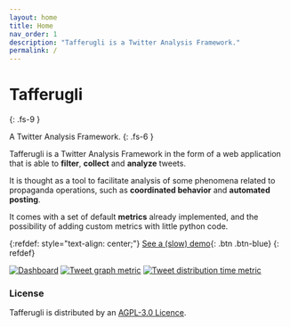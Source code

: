 ```yaml
---
layout: home
title: Home
nav_order: 1
description: "Tafferugli is a Twitter Analysis Framework."
permalink: /
---
```


# Tafferugli
{: .fs-9 }

A Twitter Analysis Framework.
{: .fs-6 }


Tafferugli is a Twitter Analysis Framework in the form of a web application that is able to **filter**, **collect** and **analyze** tweets. 

It is thought as a tool to facilitate analysis of some phenomena related to propaganda operations, such as **coordinated behavior** and **automated posting**.

It comes with a set of default **metrics** already implemented, and the possibility of adding custom metrics with little python code. 

{:refdef: style="text-align: center;"}
[See a (slow) demo](https://demo.tafferugli.io){: .btn .btn-blue}
{: refdef}

[![Dashboard](/assets/dashboard.png)](/assets/dashboard.png)
[![Tweet graph metric](/assets/graph.png)](/assets/dashboard.png)
[![Tweet distribution time metric](/assets/distribution_time.png)](/assets/dashboard.png)

### License

Tafferugli is distributed by an [AGPL-3.0 Licence](https://www.gnu.org/licenses/agpl-3.0.en.html).
